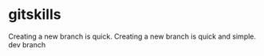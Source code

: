 gitskills
=========
Creating a new branch is quick.
Creating a new branch is quick and simple.
dev branch